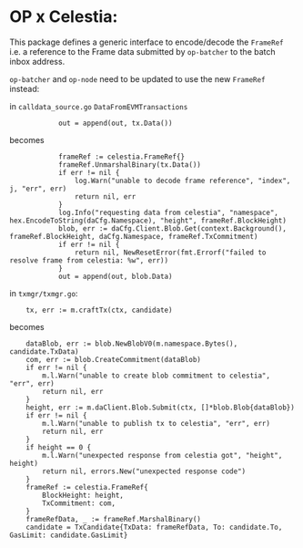 OP x Celestia:
==============

This package defines a generic interface to encode/decode the `FrameRef` i.e. a
reference to the Frame data submitted by `op-batcher` to the batch inbox
address.

`op-batcher` and `op-node` need to be updated to use the new `FrameRef` instead:

in `calldata_source.go` `DataFromEVMTransactions`

				out = append(out, tx.Data())

becomes

				frameRef := celestia.FrameRef{}
				frameRef.UnmarshalBinary(tx.Data())
				if err != nil {
					log.Warn("unable to decode frame reference", "index", j, "err", err)
					return nil, err
				}
				log.Info("requesting data from celestia", "namespace", hex.EncodeToString(daCfg.Namespace), "height", frameRef.BlockHeight)
				blob, err := daCfg.Client.Blob.Get(context.Background(), frameRef.BlockHeight, daCfg.Namespace, frameRef.TxCommitment)
				if err != nil {
					return nil, NewResetError(fmt.Errorf("failed to resolve frame from celestia: %w", err))
				}
				out = append(out, blob.Data)

in `txmgr/txmgr.go`:

		tx, err := m.craftTx(ctx, candidate)

becomes

		dataBlob, err := blob.NewBlobV0(m.namespace.Bytes(), candidate.TxData)
		com, err := blob.CreateCommitment(dataBlob)
		if err != nil {
			m.l.Warn("unable to create blob commitment to celestia", "err", err)
			return nil, err
		}
		height, err := m.daClient.Blob.Submit(ctx, []*blob.Blob{dataBlob})
		if err != nil {
			m.l.Warn("unable to publish tx to celestia", "err", err)
			return nil, err
		}
		if height == 0 {
			m.l.Warn("unexpected response from celestia got", "height", height)
			return nil, errors.New("unexpected response code")
		}
		frameRef := celestia.FrameRef{
			BlockHeight: height,
			TxCommitment: com,
		}
		frameRefData, _ := frameRef.MarshalBinary()
		candidate = TxCandidate{TxData: frameRefData, To: candidate.To, GasLimit: candidate.GasLimit}

